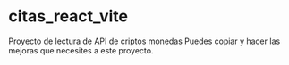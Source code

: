 # citas_react_vite
Proyecto de lectura de API de criptos monedas
Puedes copiar y hacer las mejoras que necesites a este proyecto.
